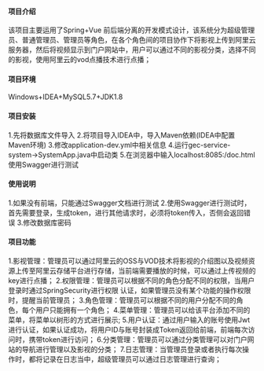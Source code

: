 #### 项目介绍
该项目主要运用了Spring+Vue 前后端分离的开发模式设计，该系统分为超级管理员、普通管理员、管理员等角色，在各个角色间的项目协作下将影视上传到阿里云服务器，然后将视频显示到门户网站中，用户可以通过不同的影视分类，选择不同的影视，使用阿里云的vod点播技术进行点播；
#### 项目环境
Windows+IDEA+MySQL5.7+JDK1.8
#### 项目安装
  1.先将数据库文件导入
  2.将项目导入IDEA中，导入Maven依赖(IDEA中配置Maven环境)
  3.修改application-dev.yml中相关信息
  4.运行gec-service-system->SystemApp.java中启动类
  5.在浏览器中输入localhost:8085:/doc.html使用Swagger进行测试
#### 使用说明
  1.如果没有前端，只能通过Swagger文档进行测试
  2.使用Swagger进行测试时，首先需要登录，生成token，进行其他请求时，必须将token传入，否侧会返回错误
  3.修改数据库密码
#### 项目功能
  1.影视管理：管理员可以通过阿里云的OSS与VOD技术将影视的介绍图以及视频资源上传至阿里云存储平台进行存储，当前端需要播放的时候，可以通过上传视频的key进行点播；
  2.权限管理：管理员可以根据不同的角色分配不同的权限，当用户登录时通过SpringSecurity进行权限 认证，如果管理员没有某个功能的操作权限时，提醒当前管理员；
  3.角色管理：管理员可以根据不同的用户分配不同的角色，每个用户只能拥有一个角色；
  4.菜单管理：管理员可以给该平台添加不同的菜单，将菜单以树形的方式进行展示;
  5.用户认证：通过用户输入的账号使用Jwt进行认证，如果认证成功，将用户ID与账号封装成Token返回给前端，前端每次访问时，携带token进行访问；
  6.分类管理：管理员可以通过分类管理可以对门户网站的导航进行管理以及影视的分类；
  7.日志管理：当管理员登录或者执行每次操作时，都将记录在日志当中，超级管理员可以通过日志管理进行查询；
